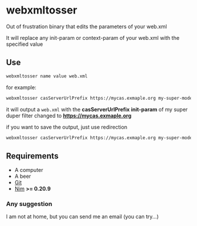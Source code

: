 # webxmltosser

Out of frustration binary that edits the parameters of your web.xml

It will replace any init-param or context-param of your web.xml with the specified value

## Use

```bash
webxmltosser name value web.xml
```

for example:

```bash
webxmltosser casServerUrlPrefix https://mycas.exmaple.org my-super-modern.ear/my-very-up-to-task.war/WEB-INF/web.xml
```

it will output a `web.xml` with the __casServerUrlPrefix__ **init-param** of my super duper filter changed to __https://mycas.exmaple.org__

if you want to save the output, just use redirection

```bash
webxmltosser casServerUrlPrefix https://mycas.exmaple.org my-super-modern.ear/my-very-up-to-task.war/WEB-INF/web.xml > my-super-modern.ear/my-very-up-to-task.war/WEB-INF/web.xml
```

## Requirements

- A computer
- A beer
- [Git](https://git-scm.com/)
- [Nim](https://nim-lang.org/) **>= 0.20.9**

### Any suggestion

I am not at home, but you can send me an email (you can try...)